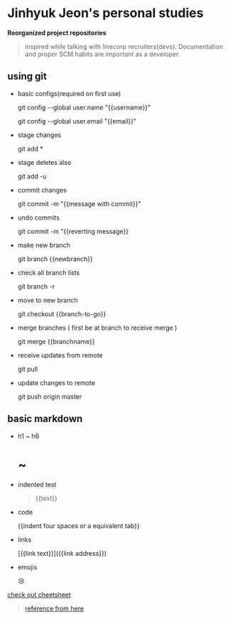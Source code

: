 # Jinhyuk Jeon's personal studies

**Reorganized project repositories**

> inspired while talking with linecorp recruiters(devs). Documentation and proper SCM habits are important as a developer.

## using git

* basic configs(required on first use)

    git config --global user.name "{{username}}"
    
    git config --global user.email "{{email}}"

* stage changes

    git add *

* stage deletes also

    git add -u

* commit changes

    git commit -m "{{message with commit}}"

* undo commits

    git commit -m "{{reverting message}}

* make new branch

    git branch {{newbranch}}

* check all branch lists

    git branch -r

* move to new branch

    git checkout {{branch-to-go}}

* merge branches ( first be at branch to receive merge )

    git merge {{branchname}}

* receive updates from remote

    git pull

* update changes to remote

   git push origin master

## basic markdown

* h1 ~ h6

    # ~ ######
* indented test

    > {{text}}
    
* code

    {{indent four spaces or a equivalent tab}}
    
* links

    [{{link text}}]({{link address}})
    
* emojis

    :cry:
    
[check out cheetsheet](https://gist.github.com/roachhd/1f029bd4b50b8a524f3c)


> [reference from here](https://gist.github.com/ihoneymon/652be052a0727ad59601)
